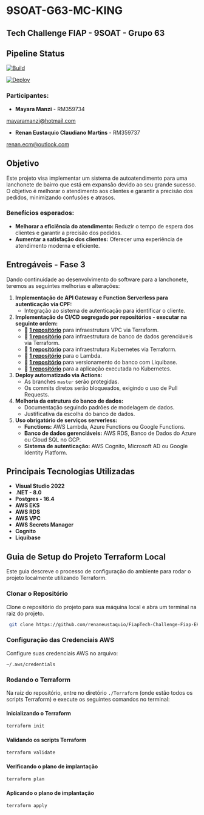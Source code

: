 # 9SOAT-G63-MC-KING
## Tech Challenge FIAP - 9SOAT - Grupo 63

## Pipeline Status

[![Build](https://github.com/renaneustaquio/FiapTech-Challenge-Fiap-EKS-Fase3/actions/workflows/build.yml/badge.svg)](https://github.com/renaneustaquio/FiapTech-Challenge-Fiap-EKS-Fase3/actions/workflows/build.yml)

[![Deploy](https://github.com/renaneustaquio/FiapTech-Challenge-Fiap-EKS-Fase3/actions/workflows/deploy.yml/badge.svg)](https://github.com/renaneustaquio/FiapTech-Challenge-Fiap-EKS-Fase3/actions/workflows/deploy.yml)

### Participantes:
- **Mayara Manzi** - RM359734 

mayaramanzi@hotmail.com

- **Renan Eustaquio Claudiano Martins** - RM359737

renan.ecm@outlook.com



## Objetivo
Este projeto visa implementar um sistema de autoatendimento para uma lanchonete de bairro que está em expansão devido ao seu grande sucesso. O objetivo é melhorar o atendimento aos clientes e garantir a precisão dos pedidos, minimizando confusões e atrasos.

### Benefícios esperados:
- **Melhorar a eficiência do atendimento:** Reduzir o tempo de espera dos clientes e garantir a precisão dos pedidos.
- **Aumentar a satisfação dos clientes:** Oferecer uma experiência de atendimento moderna e eficiente.

## Entregáveis - Fase 3
Dando continuidade ao desenvolvimento do software para a lanchonete, teremos as seguintes melhorias e alterações:

1. **Implementação de API Gateway e Function Serverless para autenticação via CPF:**
   - Integração ao sistema de autenticação para identificar o cliente.
2. **Implementação de CI/CD segregado por repositórios - executar na seguinte ordem:**
   - 🔗 **[**1 repositório**](https://github.com/renaneustaquio/FiapTech-Challenge-Fiap-terraform-vpc-Fase3)** para infraestrutura VPC via Terraform.
   - 🔗 **[**1 repositório**](https://github.com/renaneustaquio/FiapTech-Challenge-Fiap-terraform-rds-Fase3)** para infraestrutura de banco de dados gerenciáveis via Terraform.
   - 🔗 **[**1 repositório**](https://github.com/renaneustaquio/FiapTech-Challenge-Fiap-terraform-eks-Fase3)** para infraestrutura Kubernetes via Terraform.
   - 🔗 **[**1 repositório**](https://github.com/renaneustaquio/FiapTech-Challenge-Fiap-lambda-Fase3)** para o Lambda.
   - 🔗 **[**1 repositório**](https://github.com/renaneustaquio/FiapTech-Challenge-Fiap-mcking-liquibase-Fase3)** para versionamento do banco com Liquibase.
   - 🔗 **[**1 repositório**](https://github.com/renaneustaquio/FiapTech-Challenge-Fiap-Mc_King-Fase3)** para a aplicação executada no Kubernetes.
3. **Deploy automatizado via Actions:**
   - As branches `master` serão protegidas.
   - Os commits diretos serão bloqueados, exigindo o uso de Pull Requests.
4. **Melhoria da estrutura do banco de dados:**
   - Documentação seguindo padrões de modelagem de dados.
   - Justificativa da escolha do banco de dados.
5. **Uso obrigatório de serviços serverless:**
   - **Functions:** AWS Lambda, Azure Functions ou Google Functions.
   - **Banco de dados gerenciáveis:** AWS RDS, Banco de Dados do Azure ou Cloud SQL no GCP.
   - **Sistema de autenticação:** AWS Cognito, Microsoft AD ou Google Identity Platform.

## Principais Tecnologias Utilizadas
- **Visual Studio 2022**
- **.NET - 8.0**
- **Postgres - 16.4**
- **AWS EKS**
- **AWS RDS**
- **AWS VPC**
- **AWS Secrets Manager**
- **Cognito**
- **Liquibase**

## Guia de Setup do Projeto Terraform Local
Este guia descreve o processo de configuração do ambiente para rodar o projeto localmente utilizando Terraform.

### Clonar o Repositório
Clone o repositório do projeto para sua máquina local e abra um terminal na raiz do projeto.

```sh
 git clone https://github.com/renaneustaquio/FiapTech-Challenge-Fiap-EKS-Fase3.git
```

### Configuração das Credenciais AWS
Configure suas credenciais AWS no arquivo:
```
~/.aws/credentials
```

### Rodando o Terraform
Na raiz do repositório, entre no diretório `./Terraform` (onde estão todos os scripts Terraform) e execute os seguintes comandos no terminal:

#### Inicializando o Terraform
```sh
terraform init
```

#### Validando os scripts Terraform
```sh
terraform validate
```

#### Verificando o plano de implantação
```sh
terraform plan
```

#### Aplicando o plano de implantação
```sh
terraform apply
```


